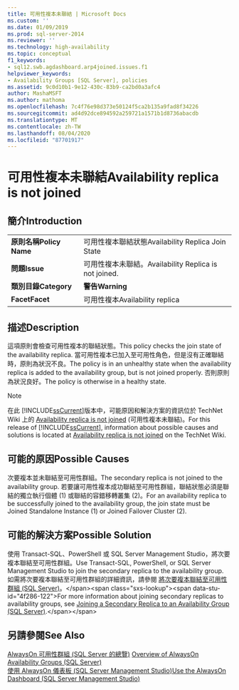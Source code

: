 ```yaml
---
title: 可用性複本未聯結 | Microsoft Docs
ms.custom: ''
ms.date: 01/09/2019
ms.prod: sql-server-2014
ms.reviewer: ''
ms.technology: high-availability
ms.topic: conceptual
f1_keywords:
- sql12.swb.agdashboard.arp4joined.issues.f1
helpviewer_keywords:
- Availability Groups [SQL Server], policies
ms.assetid: 9c0d10b1-9e12-430c-83b9-ca2bd0a3afc4
author: MashaMSFT
ms.author: mathoma
ms.openlocfilehash: 7c4f76e98d373e50124f5ca2b135a9fad8f34226
ms.sourcegitcommit: ad4d92dce894592a259721a1571b1d8736abacdb
ms.translationtype: MT
ms.contentlocale: zh-TW
ms.lasthandoff: 08/04/2020
ms.locfileid: "87701917"
---
```

# <a name="availability-replica-is-not-joined"></a><span data-ttu-id="4f286-102">可用性複本未聯結</span><span class="sxs-lookup"><span data-stu-id="4f286-102">Availability replica is not joined</span></span>
    
## <a name="introduction"></a><span data-ttu-id="4f286-103">簡介</span><span class="sxs-lookup"><span data-stu-id="4f286-103">Introduction</span></span>  
  
|||  
|-|-|  
|<span data-ttu-id="4f286-104">**原則名稱**</span><span class="sxs-lookup"><span data-stu-id="4f286-104">**Policy Name**</span></span>|<span data-ttu-id="4f286-105">可用性複本聯結狀態</span><span class="sxs-lookup"><span data-stu-id="4f286-105">Availability Replica Join State</span></span>|  
|<span data-ttu-id="4f286-106">**問題**</span><span class="sxs-lookup"><span data-stu-id="4f286-106">**Issue**</span></span>|<span data-ttu-id="4f286-107">可用性複本未聯結。</span><span class="sxs-lookup"><span data-stu-id="4f286-107">Availability Replica is not joined.</span></span>|  
|<span data-ttu-id="4f286-108">**類別目錄**</span><span class="sxs-lookup"><span data-stu-id="4f286-108">**Category**</span></span>|<span data-ttu-id="4f286-109">**警告**</span><span class="sxs-lookup"><span data-stu-id="4f286-109">**Warning**</span></span>|  
|<span data-ttu-id="4f286-110">**Facet**</span><span class="sxs-lookup"><span data-stu-id="4f286-110">**Facet**</span></span>|<span data-ttu-id="4f286-111">可用性複本</span><span class="sxs-lookup"><span data-stu-id="4f286-111">Availability replica</span></span>|  
  
## <a name="description"></a><span data-ttu-id="4f286-112">描述</span><span class="sxs-lookup"><span data-stu-id="4f286-112">Description</span></span>  
 <span data-ttu-id="4f286-113">這項原則會檢查可用性複本的聯結狀態。</span><span class="sxs-lookup"><span data-stu-id="4f286-113">This policy checks the join state of the availability replica.</span></span> <span data-ttu-id="4f286-114">當可用性複本已加入至可用性角色，但是沒有正確聯結時，原則為狀況不良。</span><span class="sxs-lookup"><span data-stu-id="4f286-114">The policy is in an unhealthy state when the availability replica is added to the availability group, but is not joined properly.</span></span> <span data-ttu-id="4f286-115">否則原則為狀況良好。</span><span class="sxs-lookup"><span data-stu-id="4f286-115">The policy is otherwise in a healthy state.</span></span>  
  
> [!NOTE]  
>  <span data-ttu-id="4f286-116">在此 [!INCLUDE[ssCurrent](../../../includes/sscurrent-md.md)]版本中，可能原因和解決方案的資訊位於 TechNet Wiki 上的 [Availability replica is not joined](https://go.microsoft.com/fwlink/p/?LinkId=220859) (可用性複本未聯結)。</span><span class="sxs-lookup"><span data-stu-id="4f286-116">For this release of [!INCLUDE[ssCurrent](../../../includes/sscurrent-md.md)], information about possible causes and solutions is located at [Availability replica is not joined](https://go.microsoft.com/fwlink/p/?LinkId=220859) on the TechNet Wiki.</span></span>  
  
## <a name="possible-causes"></a><span data-ttu-id="4f286-117">可能的原因</span><span class="sxs-lookup"><span data-stu-id="4f286-117">Possible Causes</span></span>  
 <span data-ttu-id="4f286-118">次要複本並未聯結至可用性群組。</span><span class="sxs-lookup"><span data-stu-id="4f286-118">The secondary replica is not joined to the availability group.</span></span> <span data-ttu-id="4f286-119">若要讓可用性複本成功聯結至可用性群組，聯結狀態必須是聯結的獨立執行個體 (1) 或聯結的容錯移轉叢集 (2)。</span><span class="sxs-lookup"><span data-stu-id="4f286-119">For an availability replica to be successfully joined to the availability group, the join state must be Joined Standalone Instance (1) or Joined Failover Cluster (2).</span></span>  
  
## <a name="possible-solution"></a><span data-ttu-id="4f286-120">可能的解決方案</span><span class="sxs-lookup"><span data-stu-id="4f286-120">Possible Solution</span></span>  
 <span data-ttu-id="4f286-121">使用 Transact-SQL、PowerShell 或 SQL Server Management Studio，將次要複本聯結至可用性群組。</span><span class="sxs-lookup"><span data-stu-id="4f286-121">Use Transact-SQL, PowerShell, or SQL Server Management Studio to join the secondary replica to the availability group.</span></span> <span data-ttu-id="4f286-122">如需將次要複本聯結至可用性群組的詳細資訊，請參閱 [將次要複本聯結至可用性群組 (SQL Server)](https://msdn.microsoft.com/library/ff878473\(en-us,SQL.110\).aspx)。</span><span class="sxs-lookup"><span data-stu-id="4f286-122">For more information about joining secondary replicas to availability groups, see [Joining a Secondary Replica to an Availability Group (SQL Server)](https://msdn.microsoft.com/library/ff878473\(en-us,SQL.110\).aspx).</span></span>  
  
## <a name="see-also"></a><span data-ttu-id="4f286-123">另請參閱</span><span class="sxs-lookup"><span data-stu-id="4f286-123">See Also</span></span>  
 <span data-ttu-id="4f286-124">[AlwaysOn 可用性群組 &#40;SQL Server 的總覽&#41;](overview-of-always-on-availability-groups-sql-server.md) </span><span class="sxs-lookup"><span data-stu-id="4f286-124">[Overview of AlwaysOn Availability Groups &#40;SQL Server&#41;](overview-of-always-on-availability-groups-sql-server.md) </span></span>  
 [<span data-ttu-id="4f286-125">使用 AlwaysOn 儀表板 &#40;SQL Server Management Studio&#41;</span><span class="sxs-lookup"><span data-stu-id="4f286-125">Use the AlwaysOn Dashboard &#40;SQL Server Management Studio&#41;</span></span>](use-the-always-on-dashboard-sql-server-management-studio.md)  
  
  
